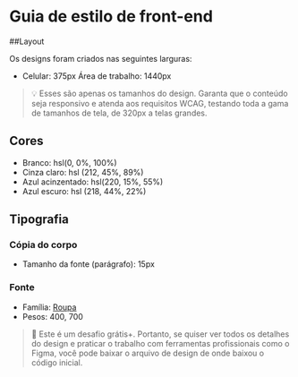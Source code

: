 # Guia de estilo de front-end

##Layout

Os designs foram criados nas seguintes larguras:

- Celular: 375px
Área de trabalho: 1440px

> 💡 Esses são apenas os tamanhos do design. Garanta que o conteúdo seja responsivo e atenda aos requisitos WCAG, testando toda a gama de tamanhos de tela, de 320px a telas grandes.

## Cores

- Branco: hsl(0, 0%, 100%)
- Cinza claro: hsl (212, 45%, 89%)
- Azul acinzentado: hsl(220, 15%, 55%)
- Azul escuro: hsl (218, 44%, 22%)

## Tipografia

### Cópia do corpo

- Tamanho da fonte (parágrafo): 15px

### Fonte

- Família: [Roupa](https://fonts.google.com/specimen/Outfit)
- Pesos: 400, 700

> 💎 Este é um desafio grátis+. Portanto, se quiser ver todos os detalhes do design e praticar o trabalho com ferramentas profissionais como o Figma, você pode baixar o arquivo de design de onde baixou o código inicial.